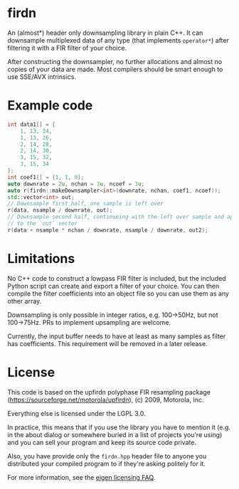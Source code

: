 # firdn

An (almost\*) header only downsampling library in plain C++.
It can downsample multiplexed data of any type (that implements
`operator*`) after filtering it with a FIR filter of your choice.

After constructing the downsampler, no further allocations and almost
no copies of your data are made. Most compilers should be smart enough to use
SSE/AVX intrinsics.

# Example code

``` cpp
int data1[] = {
	1, 13, 24,
	1, 13, 26,
	2, 14, 28,
	2, 14, 30,
	3, 15, 32,
	3, 15, 34
};
int coef1[] = {1, 1, 0};
auto downrate = 2u, nchan = 3u, ncoef = 3u;
auto r(firdn::makeDownsampler<int>(downrate, nchan, coef1, ncoef));
std::vector<int> out;
// Downsample first half, one sample is left over
r(data, nsample / downrate, out);
// Downsample second half, continueing with the left over sample and appending
// to the `out` vector
r(data + nsample * nchan / downrate, nsample / downrate, out2);
```

# Limitations

No C++ code to construct a lowpass FIR filter is included, but the included
Python script can create and export a filter of your choice.
You can then compile the filter coefficients into an object file so you can use
them as any other array.

Downsampling is only possible in integer ratios, e.g. 100->50Hz, but not
100->75Hz. PRs to implement upsampling are welcome.

Currently, the input buffer needs to have at least as many samples as
filter has coefficients. This requirement will be removed in a later release.

# License

This code is based on the upfirdn polyphase FIR resampling package
(https://sourceforge.net/motorola/upfirdn), (c) 2009, Motorola, Inc.

Everything else is licensed under the LGPL 3.0.

In practice, this means that if you use the library you have to mention it
(e.g. in the about dialog or somewhere buried in a list of projects you're
using) and you can sell your program and keep its source code private.

Also, you have provide only the `firdn.hpp` header file to anyone you
distributed your compiled program to if they're asking politely for it.

For more information, see the [eigen licensing FAQ](http://eigen.tuxfamily.org/index.php?title=Licensing_FAQ#So_what_does_the_LGPL_require_me_to_do.3F).
